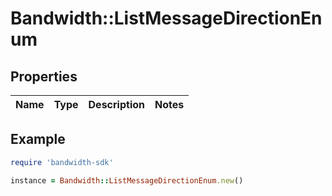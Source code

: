 # Bandwidth::ListMessageDirectionEnum

## Properties

| Name | Type | Description | Notes |
| ---- | ---- | ----------- | ----- |

## Example

```ruby
require 'bandwidth-sdk'

instance = Bandwidth::ListMessageDirectionEnum.new()
```

